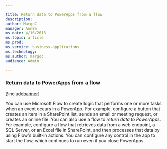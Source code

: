 ```yaml
---

title: Return data to PowerApps from a flow
description: 
author: MargoC
manager: AnnBe
ms.date: 4/16/2018
ms.topic: article
ms.prod: 
ms.service: business-applications
ms.technology: 
ms.author: margoc
audience: Admin

---
```

### Return data to PowerApps from a flow

[!include[banner](../../../includes/banner.md)]




You can use Microsoft Flow to create logic that performs one or more tasks when
an event occurs in a PowerApp. For example, configure a button that creates an
item in a SharePoint list, sends an email or meeting request, or creates an
online file. You can also use a flow to *return data to PowerApps*. For example,
configure a flow that retrieves data from a web endpoint, a SQL Server, or an
Excel file in SharePoint, and then processes that data by using Flow's built-in
actions. You can configure any control in the app to start the flow, which
continues to run even if you close PowerApps.
